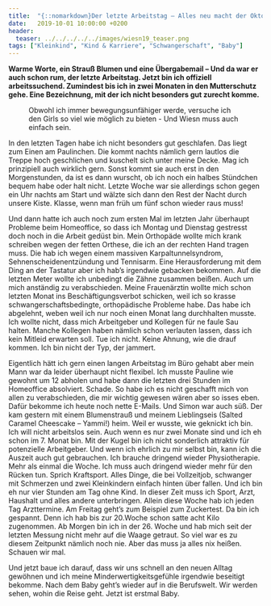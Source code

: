 ```yaml
---
title:  "{::nomarkdown}Der letzte Arbeitstag – Alles neu macht der Oktober{:/}"
date:   2019-10-01 10:00:00 +0200
header:
  teaser: ../../../../../images/wiesn19_teaser.png
tags: ["Kleinkind", "Kind & Karriere", "Schwangerschaft", "Baby"]
---
```


**Warme Worte, ein Strauß Blumen und eine Übergabemail – Und da war er auch schon rum, der letzte Arbeitstag. Jetzt bin ich offiziell arbeitssuchend. Zumindest bis ich in zwei Monaten in den Mutterschutz gehe. Eine Bezeichnung, mit der ich nicht besonders gut zurecht komme.**

<figure>
  <img src="../../../../../images/wiesn19.png" alt="">
  <figcaption>Obwohl ich immer bewegungsunfähiger werde, versuche ich den Girls so viel wie möglich zu bieten - Und Wiesn muss auch einfach sein.</figcaption>
</figure>

In den letzten Tagen habe ich nicht besonders gut geschlafen. Das liegt zum Einen am Paulinchen. Die kommt nachts nämlich gern lautlos die Treppe hoch geschlichen und kuschelt sich unter meine Decke. Mag ich prinzipiell auch wirklich gern. Sonst kommt sie auch erst in den Morgenstunden, da ist es dann wurscht, ob ich noch ein halbes Stündchen bequem habe oder halt nicht. Letzte Woche war sie allerdings schon gegen ein Uhr nachts am Start und wälzte sich dann den Rest der Nacht durch unsere Kiste. Klasse, wenn man früh um fünf schon wieder raus muss!

Und dann hatte ich auch noch zum ersten Mal im letzten Jahr überhaupt Probleme beim Homeoffice, so dass ich Montag und Dienstag gestresst doch noch in die Arbeit gedüst bin. Mein Orthopäde wollte mich krank schreiben wegen der fetten Orthese, die ich an der rechten Hand tragen muss. Die hab ich wegen einem massiven Karpaltunnelsyndrom, Sehnenscheidenentzündung und Tennisarm. Eine Herausforderung mit dem Ding an der Tastatur aber ich hab’s irgendwie gebacken bekommen. Auf die letzten Meter wollte ich unbedingt die Zähne zusammen beißen. Auch um mich anständig zu verabschieden. Meine Frauenärztin wollte mich schon letzten Monat ins Beschäftigungsverbot schicken, weil ich so krasse schwangerschaftsbedingte, orthopädische Probleme habe. Das habe ich abgelehnt, weben weil ich nur noch einen Monat lang durchhalten musste. Ich wollte nicht, dass mich Arbeitgeber und Kollegen für ne faule Sau halten. Manche Kollegen haben nämlich schon verlauten lassen, dass ich kein Mitleid erwarten soll. Tue ich nicht. Keine Ahnung, wie die drauf kommen. Ich bin nicht der Typ, der jammert. 

Eigentlich hätt ich gern einen langen Arbeitstag im Büro gehabt aber mein Mann war da leider überhaupt nicht flexibel. Ich musste Pauline wie gewohnt um 12 abholen und habe dann die letzten drei Stunden im Homeoffice absolviert. Schade. So habe ich es nicht geschafft mich von allen zu verabschieden, die mir wichtig gewesen wären aber so isses eben. Dafür bekomme ich heute noch nette E-Mails. Und Simon war auch süß. Der kam gestern mit einem Blumenstrauß und meinem Lieblingseis (Salted Caramel Cheescake – Yammi!) heim. Weil er wusste, wie geknickt ich bin. Ich will nicht arbeitslos sein. Auch wenn es nur zwei Monate sind und ich eh schon im 7. Monat bin. Mit der Kugel bin ich nicht sonderlich attraktiv für potenzielle Arbeitgeber. Und wenn ich ehrlich zu mir selbst bin, kann ich die Auszeit auch gut gebrauchen. Ich brauche dringend wieder Physiotherapie. Mehr als einmal die Woche. Ich muss auch dringend wieder mehr für den Rücken tun. Sprich Kraftsport. Alles Dinge, die bei Vollzeitjob, schwanger mit Schmerzen und zwei Kleinkindern einfach hinten über fallen. Und ich bin eh nur vier Stunden am Tag ohne Kind. In dieser Zeit muss ich Sport, Arzt, Haushalt und alles andere unterbringen. Allein diese Woche hab ich jeden Tag Arzttermine. Am Freitag geht’s zum Beispiel zum Zuckertest. Da bin ich gespannt. Denn ich hab bis zur 20.Woche schon satte acht Kilo zugenommen. Ab Morgen bin ich in der 26. Woche und hab mich seit der letzten Messung nicht mehr auf die Waage getraut. So viel war es zu diesem Zeitpunkt nämlich noch nie. Aber das muss ja alles nix heißen. Schauen wir mal. 

Und jetzt baue ich darauf, dass wir uns schnell an den neuen Alltag gewöhnen und ich meine Minderwertigkeitsgefühle irgendwie beseitigt bekomme. Nach dem Baby geht’s wieder auf in die Berufswelt. Wir werden sehen, wohin die Reise geht. Jetzt ist erstmal Baby.




  



  











 















 












   






































